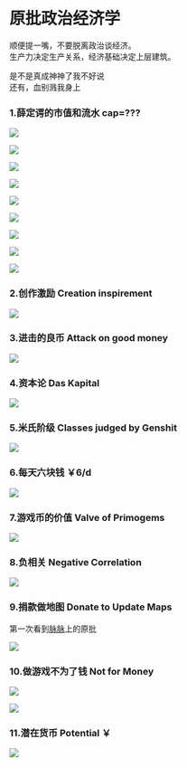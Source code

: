 # 原批政治经济学

顺便提一嘴，不要脱离政治谈经济。  
生产力决定生产关系，经济基础决定上层建筑。

是不是真成神神了我不好说  
还有，血别溅我身上  

### 1.薛定谔的市值和流水  cap=???

![](https://github.com/DreamingCats/GenshitJokes/raw/main/原批政治经济学/薛定谔的米哈游市值与流水/米哈游市值-亿人民币.jpg)

![](https://github.com/DreamingCats/GenshitJokes/raw/main/原批政治经济学/薛定谔的米哈游市值与流水/米哈游市值-2274亿美元.jpg)

![](https://github.com/DreamingCats/GenshitJokes/raw/main/原批政治经济学/薛定谔的米哈游市值与流水/米哈游市值-8000亿美元.jpg)

![](https://github.com/DreamingCats/GenshitJokes/raw/main/原批政治经济学/薛定谔的米哈游市值与流水/半个月4000亿.jpg)

![](https://github.com/DreamingCats/GenshitJokes/raw/main/原批政治经济学/薛定谔的米哈游市值与流水/2500亿.jpg)

![](https://github.com/DreamingCats/GenshitJokes/raw/main/原批政治经济学/薛定谔的米哈游市值与流水/一天4000亿刀.jpg)

![](https://github.com/DreamingCats/GenshitJokes/raw/main/原批政治经济学/薛定谔的米哈游市值与流水/美军一年支出.jpg)

![](https://github.com/DreamingCats/GenshitJokes/raw/main/原批政治经济学/薛定谔的米哈游市值与流水/十倍.jpg)

![](https://github.com/DreamingCats/GenshitJokes/raw/main/原批政治经济学/薛定谔的米哈游市值与流水/流水三巨头.jpg)

### 2.创作激励  Creation inspirement

![](https://github.com/DreamingCats/GenshitJokes/raw/main/原批政治经济学/创作激励.jpg)


### 3.进击的良币 Attack on good money

![](https://github.com/DreamingCats/GenshitJokes/raw/main/原批政治经济学/进击的良币.jpg)

### 4.资本论  Das Kapital

![](https://github.com/DreamingCats/GenshitJokes/raw/main/原批政治经济学/资本论1.jpg)


### 5.米氏阶级   Classes judged by Genshit

![](https://github.com/DreamingCats/GenshitJokes/raw/main/原批政治经济学/米氏阶级.jpg)

### 6.每天六块钱   ￥6/d

![](https://github.com/DreamingCats/GenshitJokes/raw/main/原批政治经济学/每天六块钱.jpg)

### 7.游戏币的价值   Valve of Primogems

![](https://github.com/DreamingCats/GenshitJokes/raw/main/原批政治经济学/游戏币的价值.jpg)

### 8.负相关   Negative Correlation

![](https://github.com/DreamingCats/GenshitJokes/raw/main/原批政治经济学/负相关.jpg)

### 9.捐款做地图   Donate to Update Maps

第一次看到[脉脉](https://maimai.cn/)上的原批

![](https://github.com/DreamingCats/GenshitJokes/raw/main/原批政治经济学/捐款做地图.jpg)

### 10.做游戏不为了钱   Not for Money

![](https://github.com/DreamingCats/GenshitJokes/raw/main/原批政治经济学/做游戏不为了钱.jpg)

![](https://github.com/DreamingCats/GenshitJokes/raw/main/原批政治经济学/不以钱为目的.jpg)

### 11.潜在货币   Potential ￥

![](https://github.com/DreamingCats/GenshitJokes/raw/main/原批政治经济学/做游戏不为了钱.jpg)